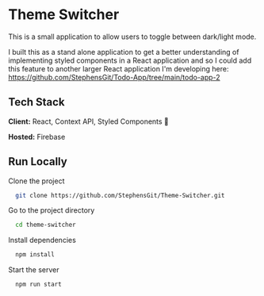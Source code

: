 # Theme Switcher

This is a small application to allow users to toggle between dark/light mode.

I built this as a stand alone application to get a better understanding of implementing styled components in a React application and so I could add this feature to another larger React application I'm developing here:
https://github.com/StephensGit/Todo-App/tree/main/todo-app-2



## Tech Stack

**Client:** React, Context API, Styled Components 💅

**Hosted:** Firebase

  
## Run Locally

Clone the project

```bash
  git clone https://github.com/StephensGit/Theme-Switcher.git
```

Go to the project directory

```bash
  cd theme-switcher
```

Install dependencies

```bash
  npm install
```

Start the server

```bash
  npm run start
```
